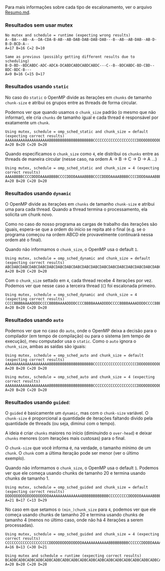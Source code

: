 Para mais informações sobre cada tipo de escalonamento, ver o arquivo [Resumo.md](Resumo.md).

### Resultados sem usar mutex

```
No mutex and schedule = runtime (expecting wrong results)
A--BA---AB--A--DA-CDA-B-AB--AB-DAB-DAB-DAB-DAB---B--AB--AB-DAB--AB-D-B-D-BCD-A--
A=17 B=16 C=2 D=10 

Same as previous (possibly getting different results due to scheduling)
B-D-BD--BDCABDC-ADC-ADCA-DCABDCABDCABDCABDC---C--B--BDCABDC-BD-CBD--BDC-BDC-B---
A=9 B=16 C=15 D=17 
```

### Resultados usando `static`

No caso do `static` o OpenMP divide as iterações em `chunks` de tamanho `chunk-size` e atribui os grupos entre as threads de forma circular.

Podemos ver que quando usamos o `chunk_size` padrão (o mesmo que não informar), ele cria `chunks` de tamanho igual e cada thread é responsável por exatamente um `chunk`.

```
Using mutex, schedule = omp_sched_static and chunk_size = default (expecting correct results)
AAAAAAAAAAAAAAAAAAAABBBBBBBBBBBBBBBBBBBBCCCCCCCCCCCCCCCCCCCCDDDDDDDDDDDDDDDDDDDD
A=20 B=20 C=20 D=20 
```

Quando especificamos o `chunk_size` como `4`, ele distribui os `chunks` entre as threads de maneira circular (nesse caso, na ordem A -> B -> C -> D -> A ...)

```
Using mutex, schedule = omp_sched_static and chunk_size = 4 (expecting correct results)
AAAABBBBCCCCDDDDAAAABBBBCCCCDDDDAAAABBBBCCCCDDDDAAAABBBBCCCCDDDDAAAABBBBCCCCDDDD
A=20 B=20 C=20 D=20 
```

### Resultados usando `dynamic`

O OpenMP divide as iterações em `chunks` de tamanho `chunk-size` e atribui uma para cada thread. Quando a thread termina o processamento, ela solicita um chunk novo.

Como no caso do nosso programa as cargas de trabalho das iterações são iguais, espera-se que a ordem do início se repita até o final (e.g. se o programa começou na ordem ABCD ele provavelmente continuará nessa ordem até o final).

Quando não informamos o `chunk_size`, o OpenMP usa o default `1`.

```
Using mutex, schedule = omp_sched_dynamic and chunk_size = default (expecting correct results)
ABCDABCDABCDABCDABCDABCDABCDABCDABCDABCDABCDABCDABCDABCDABCDABCDABCDABCDABCDABCD
A=20 B=20 C=20 D=20 
```

Com o `chunk_size` settado em `4`, cada thread recebe 4 iterações por vez. Podemos ver que nesse caso a terceira thread (`C`) foi escalonada primeiro.

```
Using mutex, schedule = omp_sched_dynamic and chunk_size = 4 (expecting correct results)
CCCCBBBBAAAADDDDCCCCBBBBAAAADDDDCCCCBBBBAAAADDDDCCCCBBBBAAAADDDDCCCCBBBBAAAADDDD
A=20 B=20 C=20 D=20 
```

### Resultados usando `auto`

Podemos ver que no caso do `auto`, onde o OpenMP deixa a decisão para o compilador (em tempo de compilação) ou para o sistema (em tempo de execução), meu computador usa o `static`. Como o `auto` ignora o `chunk_size`, ambas as saídas são iguais:

```
Using mutex, schedule = omp_sched_auto and chunk_size = default (expecting correct results)
AAAAAAAAAAAAAAAAAAAABBBBBBBBBBBBBBBBBBBBCCCCCCCCCCCCCCCCCCCCDDDDDDDDDDDDDDDDDDDD
A=20 B=20 C=20 D=20 
```

```
Using mutex, schedule = omp_sched_auto and chunk_size = 4 (expecting correct results)
AAAAAAAAAAAAAAAAAAAABBBBBBBBBBBBBBBBBBBBCCCCCCCCCCCCCCCCCCCCDDDDDDDDDDDDDDDDDDDD
A=20 B=20 C=20 D=20 
```

### Resultados usando `guided`:

O `guided` é basicamente um `dynamic`, mas com o `chunk-size` variável. O `chunk-size` é proporcional a quantidade de iterações faltando divido pela quantidade de threads (ou seja, diminui com o tempo).

A ideia é criar `chunks` maiores no início (diminuindo o `over-head`) e deixar `chunks` menores (com iterações mais custosas) para o final.

O `chunk-size` que você informa é, na verdade, o tamanho mínimo de um `chunk`. O `chunk` com a última iteração pode ser menor (ver o último exemplo).

Quando não informamos o `chunk_size`, o OpenMP usa o default `1`. Podemos ver que ele começa usando chunks de tamanho 20 e termina usando chunks de tamanho 1.

```
Using mutex, schedule = omp_sched_guided and chunk_size = default (expecting correct results)
DDDDDDDDDDDDDDDDDDDDAAAAAAAAAAAAAAABBBBBBBBBBBBCCCCCCCCCDDDDDDAAAAABBBBCCCDDABCD
A=21 B=17 C=13 D=29 
```

No caso em que setamos o `(min_)chunk_size` para `4`, podemos ver que ele começa usando chunks de tamanho 20 e termina usando chunks de tamanho 4 (menos no último caso, onde não há 4 iterações a serem processadas).

```
Using mutex, schedule = omp_sched_guided and chunk_size = 4 (expecting correct results)
CCCCCCCCCCCCCCCCCCCCDDDDDDDDDDDDDDDAAAAAAAAAAAABBBBBBBBBCCCCCCDDDDDAAAABBBBCCCCD
A=16 B=13 C=30 D=21 
```

```
Using mutex and schedule = runtime (expecting correct results)
BCADBCADBCADBCADBCADBCADBCADBCADBCADBCADBCADBCADBCADBCADBCADBCADBCADBCADBCADBCAD
A=20 B=20 C=20 D=20 
```